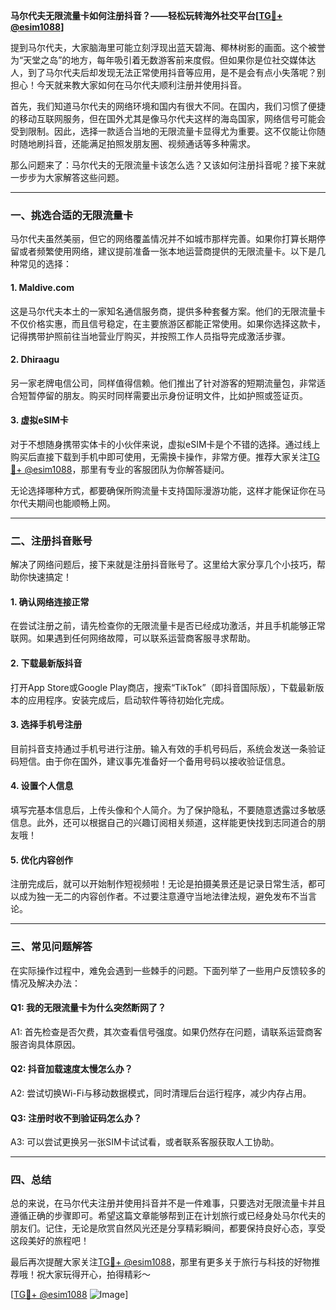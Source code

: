 **马尔代夫无限流量卡如何注册抖音？——轻松玩转海外社交平台[[TG💪+ @esim1088](https://t.me/s/esim1088)]**

提到马尔代夫，大家脑海里可能立刻浮现出蓝天碧海、椰林树影的画面。这个被誉为“天堂之岛”的地方，每年吸引着无数游客前来度假。但如果你是位社交媒体达人，到了马尔代夫后却发现无法正常使用抖音等应用，是不是会有点小失落呢？别担心！今天就来教大家如何在马尔代夫顺利注册并使用抖音。

首先，我们知道马尔代夫的网络环境和国内有很大不同。在国内，我们习惯了便捷的移动互联网服务，但在国外尤其是像马尔代夫这样的海岛国家，网络信号可能会受到限制。因此，选择一款适合当地的无限流量卡显得尤为重要。这不仅能让你随时随地刷抖音，还能满足拍照发朋友圈、视频通话等多种需求。

那么问题来了：马尔代夫的无限流量卡该怎么选？又该如何注册抖音呢？接下来就一步步为大家解答这些问题。

---

### 一、挑选合适的无限流量卡

马尔代夫虽然美丽，但它的网络覆盖情况并不如城市那样完善。如果你打算长期停留或者频繁使用网络，建议提前准备一张本地运营商提供的无限流量卡。以下是几种常见的选择：

#### 1. **Maldive.com**
这是马尔代夫本土的一家知名通信服务商，提供多种套餐方案。他们的无限流量卡不仅价格实惠，而且信号稳定，在主要旅游区都能正常使用。如果你选择这款卡，记得携带护照前往当地营业厅购买，并按照工作人员指导完成激活步骤。

#### 2. **Dhiraagu**
另一家老牌电信公司，同样值得信赖。他们推出了针对游客的短期流量包，非常适合短暂停留的朋友。购买时同样需要出示身份证明文件，比如护照或签证页。

#### 3. **虚拟eSIM卡**
对于不想随身携带实体卡的小伙伴来说，虚拟eSIM卡是个不错的选择。通过线上购买后直接下载到手机中即可使用，无需换卡操作，非常方便。推荐大家关注[TG💪+ @esim1088](https://t.me/s/esim1088)，那里有专业的客服团队为你解答疑问。

无论选择哪种方式，都要确保所购流量卡支持国际漫游功能，这样才能保证你在马尔代夫期间也能顺畅上网。

---

### 二、注册抖音账号

解决了网络问题后，接下来就是注册抖音账号了。这里给大家分享几个小技巧，帮助你快速搞定！

#### 1. **确认网络连接正常**
在尝试注册之前，请先检查你的无限流量卡是否已经成功激活，并且手机能够正常联网。如果遇到任何网络故障，可以联系运营商客服寻求帮助。

#### 2. **下载最新版抖音**
打开App Store或Google Play商店，搜索“TikTok”（即抖音国际版），下载最新版本的应用程序。安装完成后，启动软件等待初始化完成。

#### 3. **选择手机号注册**
目前抖音支持通过手机号进行注册。输入有效的手机号码后，系统会发送一条验证码短信。由于你在国外，建议事先准备好一个备用号码以接收验证信息。

#### 4. **设置个人信息**
填写完基本信息后，上传头像和个人简介。为了保护隐私，不要随意透露过多敏感信息。此外，还可以根据自己的兴趣订阅相关频道，这样能更快找到志同道合的朋友哦！

#### 5. **优化内容创作**
注册完成后，就可以开始制作短视频啦！无论是拍摄美景还是记录日常生活，都可以成为独一无二的内容创作者。不过要注意遵守当地法律法规，避免发布不当言论。

---

### 三、常见问题解答

在实际操作过程中，难免会遇到一些棘手的问题。下面列举了一些用户反馈较多的情况及解决办法：

#### Q1: 我的无限流量卡为什么突然断网了？
A1: 首先检查是否欠费，其次查看信号强度。如果仍然存在问题，请联系运营商客服咨询具体原因。

#### Q2: 抖音加载速度太慢怎么办？
A2: 尝试切换Wi-Fi与移动数据模式，同时清理后台运行程序，减少内存占用。

#### Q3: 注册时收不到验证码怎么办？
A3: 可以尝试更换另一张SIM卡试试看，或者联系客服获取人工协助。

---

### 四、总结

总的来说，在马尔代夫注册并使用抖音并不是一件难事，只要选对无限流量卡并且遵循正确的步骤即可。希望这篇文章能够帮到正在计划旅行或已经身处马尔代夫的朋友们。记住，无论是欣赏自然风光还是分享精彩瞬间，都要保持良好心态，享受这段美好的旅程吧！

最后再次提醒大家关注[TG💪+ @esim1088](https://t.me/s/esim1088)，那里有更多关于旅行与科技的好物推荐哦！祝大家玩得开心，拍得精彩～

[[TG💪+ @esim1088](https://t.me/s/esim1088) ![Image](https://i.postimg.cc/4NQfJmqS/Snipaste-2025-05-13-00-14-12.png)]